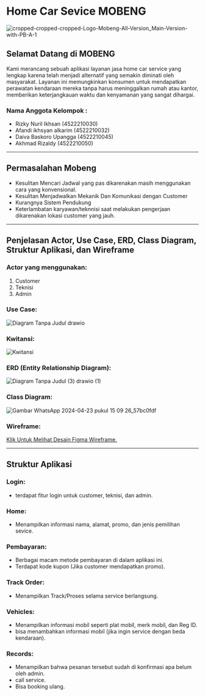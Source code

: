 # Home Car Sevice MOBENG
![cropped-cropped-cropped-Logo-Mobeng-All-Version_Main-Version-with-PB-A-1](https://github.com/akhmadrizaldy74/Kelompok09_Home-Car-Service_APBO/assets/145973003/0b64c3b4-8b3e-4de2-ac62-2cc05cf68b3a)
## Selamat Datang di MOBENG
Kami merancang sebuah aplikasi layanan jasa home car service yang lengkap karena telah menjadi alternatif yang semakin diminati oleh masyarakat. Layanan ini memungkinkan konsumen untuk mendapatkan perawatan kendaraan mereka tanpa harus meninggalkan rumah atau kantor, memberikan keterjangkauan waktu dan kenyamanan yang sangat dihargai.
### Nama Anggota Kelompok :
* Rizky Nuril Ikhsan (4522210030)
* Afandi ikhsyan alkarim (4522210032)
* Daiva Baskoro Upangga (4522210045)
* Akhmad Rizaldy (4522210050)
---
## Permasalahan Mobeng
* Kesulitan Mencari Jadwal yang pas dikarenakan masih menggunakan cara yang konvensional.
* Kesulitan Menjadwalkan Mekanik Dan Komunikasi dengan Customer
* Kurangnya Sistem Pendukung
* Keterlambatan karyawan/teknnisi saat melakukan pengerjaan dikarenakan lokasi customer yang jauh.
---
## Penjelasan Actor, Use Case, ERD, Class Diagram, Struktur Aplikasi, dan Wireframe
### Actor yang menggunakan:
1. Customer
2. Teknisi
3. Admin

### Use Case:
![Diagram Tanpa Judul drawio](https://github.com/akhmadrizaldy74/Kelompok09_Home-Car-Service_APBO/assets/145973003/54da96d5-3bf4-47f4-ae27-10e4ece5a730)
### Kwitansi:
![Kwitansi](https://github.com/akhmadrizaldy74/Kelompok09_Home-Car-Service_APBO/assets/145973003/e4dbd521-c7a5-4132-bf20-3771f57deef4)
### ERD (Entity Relationship Diagram):
![Diagram Tanpa Judul (3) drawio (1)](https://github.com/akhmadrizaldy74/Kelompok09_Home-Car-Service_APBO/assets/145973003/7866d3ac-36a2-492b-a849-df7ce068bcc5)
### Class Diagram:
![Gambar WhatsApp 2024-04-23 pukul 15 09 26_57bc0fdf](https://github.com/akhmadrizaldy74/Kelompok09_Home-Car-Service_APBO/assets/145973003/94517158-ca14-4683-a778-febe49f27c91)
### Wireframe:
[Klik Untuk Melihat Desain Figma Wireframe.](https://www.figma.com/file/XiliUCMkJufOtorDeKKqUB/Untitled-(Copy)?type=design&node-id=2-1315&mode=design&t=vReV7vaEP8JoQA8V-0) 

---
## Struktur Aplikasi
### Login:
* terdapat fitur login untuk customer, teknisi, dan admin.
### Home:
* Menampilkan informasi nama, alamat, promo, dan jenis pemilihan sevice.
### Pembayaran:
* Berbagai macam metode pembayaran di dalam aplikasi ini.
* Terdapat kode kupon (Jika customer mendapatkan promo).
### Track Order:
* Menampilkan Track/Proses selama service berlangsung.
### Vehicles:
* Menampilkan informasi mobil seperti plat mobil, merk mobil, dan Reg ID.
* bisa menambahkan informasi mobil (jika ingin service dengan beda kendaraan).
### Records:
* Menampilkan bahwa pesanan tersebut sudah di konfirmasi apa belum oleh admin.
* call service.
* Bisa booking ulang.
